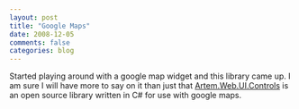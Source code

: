 ```yaml
---
layout: post
title: "Google Maps"
date: 2008-12-05
comments: false
categories: blog
---
```


Started playing around with a google map widget and this library came up. I am sure I will have more to say on it than just that [Artem.Web.UI.Controls](http://www.codeplex.com/googlemap) is an open source library written in C# for use with google maps.
